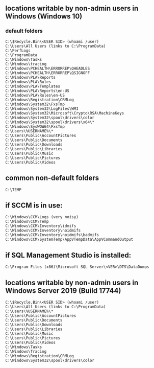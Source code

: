 ## locations writable by non-admin users in Windows (Windows 10)

### default folders
```
C:\$Recycle.Bin\<USER SID> (whoami /user)
C:\Users\All Users (links to C:\ProgramData)
C:\PerfLogs
C:\ProgramData
C:\Windows\Tasks 
C:\Windows\tracing 
C:\Windows\PCHEALTH\ERRORREP\QHEADLES
C:\Windows\PCHEALTH\ERRORREP\QSIGNOFF
C:\Windows\PLA\Reports 
C:\Windows\PLA\Rules 
C:\Windows\PLA\Templates 
C:\Windows\PLA\Reports\en-US 
C:\Windows\PLA\Rules\en-US 
C:\Windows\Registration\CRMLog 
C:\Windows\System32\FxsTmp 
C:\Windows\System32\LogFiles\WMI 
C:\Windows\System32\Microsoft\Crypto\RSA\MachineKeys 
C:\Windows\System32\spool\drivers\color 
C:\Windows\System32\spool\drivers\x64\*
C:\Windows\SysWOW64\FxsTmp
C:\Users\%USERNAME%\*
C:\Users\Public\AccountPictures 
C:\Users\Public\Documents 
C:\Users\Public\Downloads 
C:\Users\Public\Libraries 
C:\Users\Public\Music 
C:\Users\Public\Pictures 
C:\Users\Public\Videos 
```

## common non-default folders

```
C:\TEMP
```

## if SCCM is in use:
```
C:\Windows\CCM\Logs (very noisy)
C:\Windows\CCM\Temp 
C:\Windows\CCM\Inventory\idmifs 
C:\Windows\CCM\Inventory\noidmifs 
C:\Windows\CCM\Inventory\noidmifs\badmifs 
C:\Windows\CCM\SystemTemp\AppVTempData\AppVCommandOutput
```

## if SQL Management Studio is installed:
```
C:\Program Files (x86)\Microsoft SQL Server\<VER>\DTS\DataDumps
```

## locations writable by non-admin users in Windows Server 2019 (Build 17744)
```
C:\$Recycle.Bin\<USER SID> (whoami /user)
C:\Users\All Users (links to C:\ProgramData)
C:\Users\%USERNAME%\*
C:\Users\Public\AccountPictures 
C:\Users\Public\Documents 
C:\Users\Public\Downloads 
C:\Users\Public\Libraries 
C:\Users\Public\Music 
C:\Users\Public\Pictures 
C:\Users\Public\Videos
C:\Windows\Tasks
C:\Windows\Tracing
C:\Windows\Registration\CRMLog
C:\Windows\System32\spool\drivers\color
```